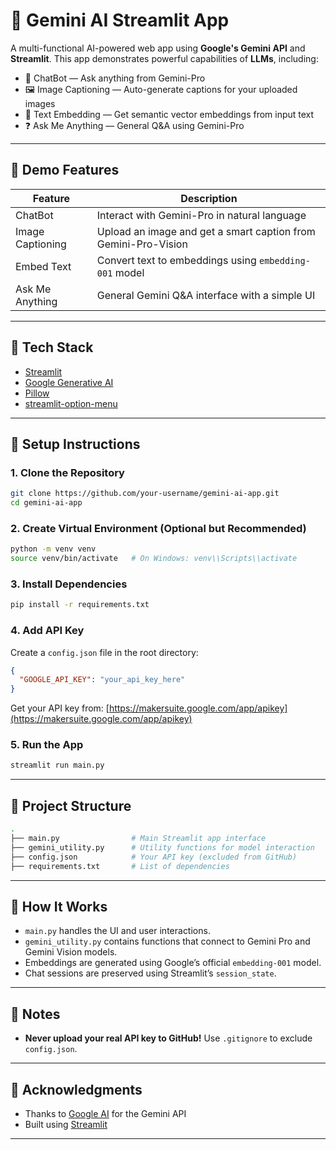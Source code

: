 
# 🤖 Gemini AI Streamlit App

A multi-functional AI-powered web app using **Google's Gemini API** and **Streamlit**.
This app demonstrates powerful capabilities of **LLMs**, including:

* 💬 ChatBot — Ask anything from Gemini-Pro
* 🖼️ Image Captioning — Auto-generate captions for your uploaded images
* 🔡 Text Embedding — Get semantic vector embeddings from input text
* ❓ Ask Me Anything — General Q\&A using Gemini-Pro

---

## 🚀 Demo Features

| Feature          | Description                                                    |
| ---------------- | -------------------------------------------------------------- |
| ChatBot          | Interact with Gemini-Pro in natural language                   |
| Image Captioning | Upload an image and get a smart caption from Gemini-Pro-Vision |
| Embed Text       | Convert text to embeddings using `embedding-001` model         |
| Ask Me Anything  | General Gemini Q\&A interface with a simple UI                 |

---

## 🧰 Tech Stack

* [Streamlit](https://streamlit.io/)
* [Google Generative AI](https://ai.google.dev/)
* [Pillow](https://pillow.readthedocs.io/)
* [streamlit-option-menu](https://github.com/victoryhb/streamlit-option-menu)

---

## 🔧 Setup Instructions

### 1. Clone the Repository

```bash
git clone https://github.com/your-username/gemini-ai-app.git
cd gemini-ai-app
```

### 2. Create Virtual Environment (Optional but Recommended)

```bash
python -m venv venv
source venv/bin/activate   # On Windows: venv\\Scripts\\activate
```

### 3. Install Dependencies

```bash
pip install -r requirements.txt
```

### 4. Add API Key

Create a `config.json` file in the root directory:

```json
{
  "GOOGLE_API_KEY": "your_api_key_here"
}
```

Get your API key from: [https://makersuite.google.com/app/apikey](https://makersuite.google.com/app/apikey)

### 5. Run the App

```bash
streamlit run main.py
```

---

## 📁 Project Structure

```bash
.
├── main.py                # Main Streamlit app interface
├── gemini_utility.py      # Utility functions for model interaction
├── config.json            # Your API key (excluded from GitHub)
├── requirements.txt       # List of dependencies
```

---

## 🧠 How It Works

* `main.py` handles the UI and user interactions.
* `gemini_utility.py` contains functions that connect to Gemini Pro and Gemini Vision models.
* Embeddings are generated using Google’s official `embedding-001` model.
* Chat sessions are preserved using Streamlit’s `session_state`.

---

## 📌 Notes

* **Never upload your real API key to GitHub!**
  Use `.gitignore` to exclude `config.json`.

---

## 🙌 Acknowledgments

* Thanks to [Google AI](https://ai.google.dev/) for the Gemini API
* Built using [Streamlit](https://streamlit.io/)

---

